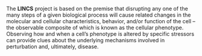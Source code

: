 The **LINCS** project is based on the premise that disrupting any one of the many steps of a given biological process will cause related changes in the molecular and cellular characteristics, behavior, and/or function of the cell – the observable composite of which is known as the cellular phenotype. Observing how and when a cell’s phenotype is altered by specific stressors can provide clues about the underlying mechanisms involved in perturbation and, ultimately, disease.